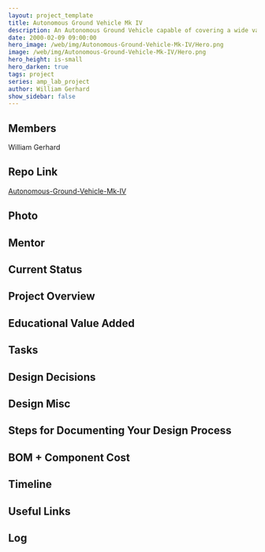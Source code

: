 ```yaml
---
layout: project_template
title: Autonomous Ground Vehicle Mk IV
description: An Autonomous Ground Vehicle capable of covering a wide variety of terrain at high speed with a variety of payloads.
date: 2000-02-09 09:00:00
hero_image: /web/img/Autonomous-Ground-Vehicle-Mk-IV/Hero.png
image: /web/img/Autonomous-Ground-Vehicle-Mk-IV/Hero.png
hero_height: is-small
hero_darken: true
tags: project
series: amp_lab_project
author: William Gerhard
show_sidebar: false
---
```




## Members
William Gerhard

## Repo Link
<a class="button is-link" href="https://github.com/Amp-Lab-at-VT/Autonomous-Ground-Vehicle-Mk-IV" >Autonomous-Ground-Vehicle-Mk-IV</a>

## Photo

## Mentor

## Current Status

## Project Overview


## Educational Value Added


## Tasks

## Design Decisions

## Design Misc

## Steps for Documenting Your Design Process

## BOM + Component Cost

## Timeline

## Useful Links

## Log
            